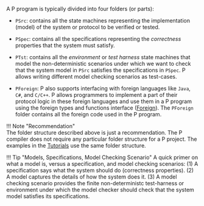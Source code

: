 A P program is typically divided into four folders (or parts):

- `PSrc`: contains all the state machines representing the implementation (model) of the
  system or protocol to be verified or tested.
- `PSpec`: contains all the specifications representing the _correctness_ properties that
  the system must satisfy.
- `PTst`: contains all the _environment_ or _test harness_ state machines that model the
  non-deterministic scenarios under which we want to check that the system model in `PSrc`
  satisfies the specifications in `PSpec`. P allows writing different model checking
  scenarios as test-cases.

- `PForeign`: P also supports interfacing with foreign languages like `Java`, `C#`, and
  `C/C++`. P allows programmers to implement a part of their protocol logic in these
  foreign languages and use them in a P program using the foreign types and functions interface ([Foreign](../manual/foriegntypesfunctions.md)).
  The `PForeign` folder contains
  all the foreign code used in the P program.

!!! Note "Recommendation"  
    The folder structure described above is just a recommendation.
    The P compiler does not require any particular folder structure for a P project. The
    examples in the [Tutorials](../tutsoutline.md) use the same folder structure.

!!! Tip "Models, Specifications, Model Checking Scenario"
    A quick primer on what a model
    is, versus a specification, and model checking scenarios: (1) A specification says what
    the system should do (correctness properties). (2) A model captures the details of how the
    system does it. (3) A model checking scenario provides the finite non-deterministc
    test-harness or environment under which the model checker should check that the system
    model satisfies its specifications.
